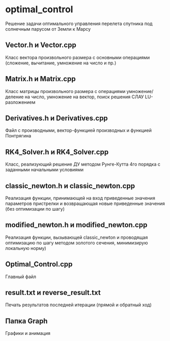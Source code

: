 # optimal_control
Решение задачи оптимального управления перелета спутника под солнечным парусом от Земли к Марсу


## Vector.h и Vector.cpp
Класс вектора произвольного размера с основными операциями (сложение, вычитание, умножение на число и пр.)

## Matrix.h и Matrix.cpp
Класс матрицы произвольного размера с операциями умножение/деление на число, умножение на вектор, поиск решения СЛАУ LU-разложением

## Derivatives.h и Derivatives.cpp
Файл с производными, вектор-функцией производных и функцией Понтрягина

## RK4_Solver.h и RK4_Solver.cpp
Класс, реализующий решение ДУ методом Рунге-Кутта 4го порядка с заданными начальными условиями

## classic_newton.h и classic_newton.cpp
Реализация функции, принимающей на вход приведенные значения параметров пристрелки и возвращающая новые приведенные значения (без оптимизации по шагу)

## modified_newton.h и modified_newton.cpp
Реализация функции, вызывающей classic_newton и проводящая оптимизацию по шагу методом золотого сечения, минимизирую локальную норму)

## Optimal_Control.cpp
Главный файл

## result.txt и reverse_result.txt
Печать результатов последней итерации (прямой и обратный ход)

## Папка Graph
Графики и анимация
